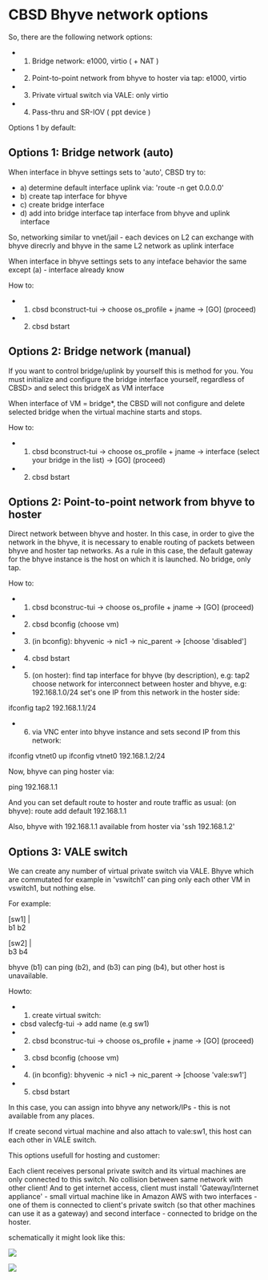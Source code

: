 # CBSD Bhyve network options

So, there are the following network options:

*  1) Bridge network: e1000, virtio ( + NAT )
*  2) Point-to-point network from bhyve to hoster via tap: e1000, virtio
*  3) Private virtual switch via VALE: only virtio
*  4) Pass-thru and SR-IOV ( ppt device )

Options 1 by default:

## Options 1: Bridge network (auto)

When interface in bhyve settings sets to 'auto', CBSD try to:

*  a) determine default interface uplink via: 'route -n get 0.0.0.0'
*  b) create tap interface for bhyve
*  c) create bridge interface
*  d) add into bridge interface tap interface from bhyve and uplink interface

 So, networking similar to vnet/jail - each devices on L2 can exchange with bhyve direcrly and bhyve in the same L2 network as uplink interface

When interface in bhyve settings sets to any inteface behavior the same except (a) - interface already know

How to:

* 1) cbsd bconstruct-tui -> choose os_profile + jname -> [GO] (proceed)
* 2) cbsd bstart

## Options 2: Bridge network (manual)

If you want to control bridge/uplink by yourself this is method for you. You must initialize and configure the bridge interface yourself, regardless of CBSD> and select this bridgeX as VM interface

When interface of VM = bridge*, the CBSD will not configure and delete selected bridge when the virtual machine starts and stops.

How to:

* 1) cbsd bconstruct-tui -> choose os_profile + jname -> interface (select your bridge in the list) -> [GO] (proceed)
* 2) cbsd bstart

## Options 2: Point-to-point network from bhyve to hoster

 Direct network between bhyve and hoster. In this case, in order to give the network in the bhyve, it is necessary to enable routing of packets between bhyve and hoster tap networks. As a rule in this case, the default gateway for the bhyve instance is the host on which it is launched. No bridge, only tap.

How to:

*  1) cbsd bconstruc-tui -> choose os_profile + jname -> [GO] (proceed)
*  2) cbsd bconfig (choose vm)
*  3) (in bconfig): bhyvenic -> nic1 -> nic_parent -> [choose 'disabled']
*  4) cbsd bstart
*  5) (on hoster):
  find tap interface for bhyve (by description), e.g: tap2
  choose network for interconnect between hoster and bhyve, e.g:
  192.168.1.0/24
  set's one IP from this network in the hoster side:

  ifconfig tap2 192.168.1.1/24
*  6) via VNC enter into bhyve instance and sets second IP from this network:

  ifconfig vtnet0 up
  ifconfig vtnet0 192.168.1.2/24

  Now, bhyve can ping hoster via:

  ping 192.168.1.1

  And you can set default route to hoster and route traffic as usual:
  (on bhyve):
  route add default 192.168.1.1

  Also, bhyve with 192.168.1.1 available from hoster via 'ssh 192.168.1.2'

## Options 3: VALE switch

 We can create any number of virtual private switch via VALE. Bhyve which are commutated for example in 'vswitch1' can ping only each other VM in vswitch1, but nothing else.

For example:

[sw1]
|   \
b1   b2


[sw2]
|   \
b3   b4

bhyve (b1) can ping (b2), and (b3) can ping (b4), but other host is unavailable.

Howto:

*  1) create virtual switch:
*  cbsd valecfg-tui -> add name (e.g sw1)
*  2) cbsd bconstruc-tui -> choose os_profile + jname -> [GO] (proceed)
*  3) cbsd bconfig (choose vm)
*  4) (in bconfig): bhyvenic -> nic1 -> nic_parent -> [choose 'vale:sw1']
*  5) cbsd bstart

In this case, you can assign into bhyve any network/IPs - this is not available from any places.

If create second virtual machine and also attach to vale:sw1, this host can each other in VALE switch.

This options usefull for hosting and customer:

Each client receives personal private switch and its virtual machines are only connected to this switch. No collision between same network with other client! And to get internet access, client must install 'Gateway/Internet appliance' - small virtual machine like in Amazon AWS with two interfaces - one of them is connected to client's private switch (so that other machines can use it as a gateway) and second interface - connected to bridge on the hoster.

schematically it might look like this:

![](https://www.bsdstore.ru/img/cbsd_netopt1.png)

![](https://www.bsdstore.ru/img/cbsd_netopt2.png)
